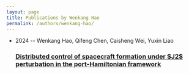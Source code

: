 ```yaml
---
layout: page
title: Publications by Wenkang Hao
permalink: /authors/wenkang-hao/
---
```


<ul class="post-list">
<li><span class='post-meta'>2024 -- Wenkang Hao, Qifeng Chen, Caisheng Wei, Yuxin Liao</span><h3><a class='post-link' href='../../distributed-control-of-spacecraft-formation-under-j2-perturbation-in-the-port-hamiltonian-framework'>Distributed control of spacecraft formation under $J2$ perturbation in the port-Hamiltonian framework</a></h3></li>

</ul>
